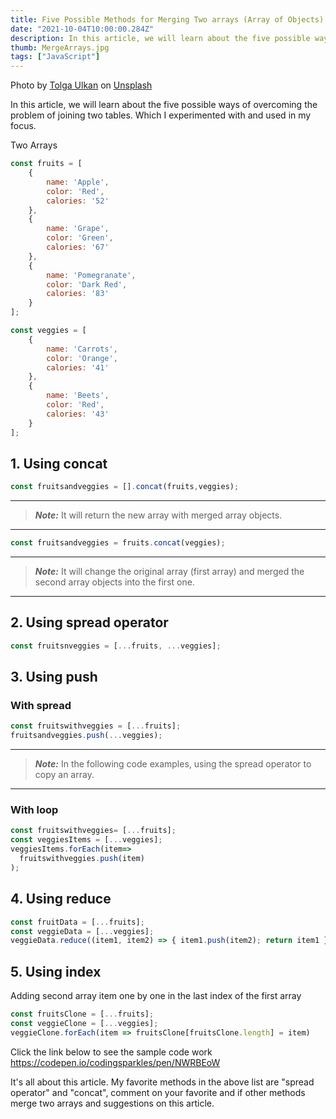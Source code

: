 ```yaml
---
title: Five Possible Methods for Merging Two arrays (Array of Objects)
date: "2021-10-04T10:00:00.284Z"
description: In this article, we will learn about the five possible ways of overcoming the problem of joining two tables...
thumb: MergeArrays.jpg
tags: ["JavaScript"]
---
```

<div class="photo-details">Photo by <a href="https://unsplash.com/@tolga__?utm_source=unsplash&utm_medium=referral&utm_content=creditCopyText">Tolga Ulkan</a> on <a href="https://unsplash.com/s/photos/join?utm_source=unsplash&utm_medium=referral&utm_content=creditCopyText">Unsplash</a></div>

In this article, we will learn about the five possible ways of overcoming the problem of joining two tables. Which I experimented with and used in my focus.

Two Arrays

```js
const fruits = [
    {
        name: 'Apple',
        color: 'Red',
        calories: '52'
    },
    {
        name: 'Grape',
        color: 'Green',
        calories: '67'
    },
    {
        name: 'Pomegranate',
        color: 'Dark Red',
        calories: '83'
    }
];

const veggies = [
    {
        name: 'Carrots',
        color: 'Orange',
        calories: '41'
    },
    {
        name: 'Beets',
        color: 'Red',
        calories: '43'
    }
];
```

## 1. Using concat

```js
const fruitsandveggies = [].concat(fruits,veggies);
``` 
---
> **_Note:_** It will return the new array with merged array objects.
---

```js
const fruitsandveggies = fruits.concat(veggies);
```
---
> **_Note:_** It will change the original array (first array) and merged the second array objects into the first one.
---

## 2. Using spread operator

```js
const fruitsnveggies = [...fruits, ...veggies];
```

## 3. Using push
### With spread

```js
const fruitswithveggies = [...fruits];
fruitsandveggies.push(...veggies);
```
---
> **_Note:_** In the following code examples, using the spread operator to copy an array.
---

### With loop

```js
const fruitswithveggies= [...fruits];
const veggiesItems = [...veggies];
veggiesItems.forEach(item=>
  fruitswithveggies.push(item)
);
```

## 4. Using reduce

```js
const fruitData = [...fruits];
const veggieData = [...veggies];
veggieData.reduce((item1, item2) => { item1.push(item2); return item1 }, fruitData)
```

## 5. Using index

Adding second array item one by one in the last index of the first array

```js
const fruitsClone = [...fruits];
const veggieClone = [...veggies];
veggieClone.forEach(item => fruitsClone[fruitsClone.length] = item)
```

Click the link below to see the sample code work
https://codepen.io/codingsparkles/pen/NWRBEoW 

It's all about this article. My favorite methods in the above list are "spread operator" and "concat", comment on your favorite and if other methods merge two arrays and suggestions on this article.